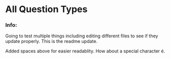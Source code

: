 # All Question Types


### Info:

Going to test multiple things including editing different files to see if they update properly.  This is the readme update.

Added spaces above for easier readablity.  How about a special character é.
